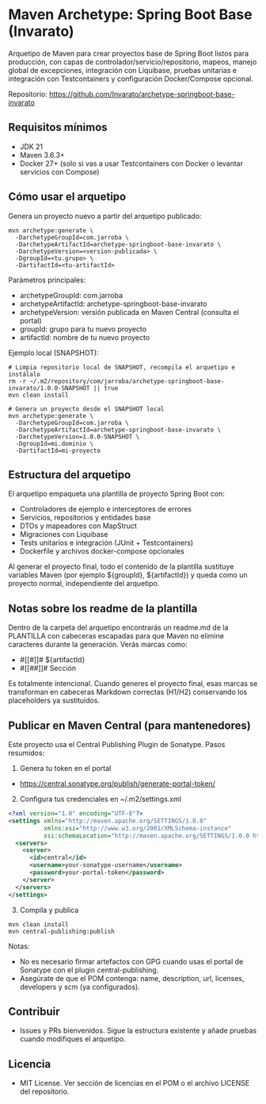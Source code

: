# Maven Archetype: Spring Boot Base (Invarato)

Arquetipo de Maven para crear proyectos base de Spring Boot listos para producción, con capas de controlador/servicio/repositorio, mapeos, manejo global de excepciones, integración con Liquibase, pruebas unitarias e integración con Testcontainers y configuración Docker/Compose opcional.

Repositorio: https://github.com/Invarato/archetype-springboot-base-invarato


## Requisitos mínimos
- JDK 21
- Maven 3.6.3+
- Docker 27+ (solo si vas a usar Testcontainers con Docker o levantar servicios con Compose)


## Cómo usar el arquetipo
Genera un proyecto nuevo a partir del arquetipo publicado:

```shell
mvn archetype:generate \
  -DarchetypeGroupId=com.jarroba \
  -DarchetypeArtifactId=archetype-springboot-base-invarato \
  -DarchetypeVersion=<version-publicada> \
  -DgroupId=<tu.grupo> \
  -DartifactId=<tu-artifactId>
```

Parámetros principales:
- archetypeGroupId: com.jarroba
- archetypeArtifactId: archetype-springboot-base-invarato
- archetypeVersion: versión publicada en Maven Central (consulta el portal)
- groupId: grupo para tu nuevo proyecto
- artifactId: nombre de tu nuevo proyecto

Ejemplo local (SNAPSHOT):
```shell
# Limpia repositorio local de SNAPSHOT, recompila el arquetipo e instálalo
rm -r ~/.m2/repository/com/jarroba/archetype-springboot-base-invarato/1.0.0-SNAPSHOT || true
mvn clean install

# Genera un proyecto desde el SNAPSHOT local
mvn archetype:generate \
  -DarchetypeGroupId=com.jarroba \
  -DarchetypeArtifactId=archetype-springboot-base-invarato \
  -DarchetypeVersion=1.0.0-SNAPSHOT \
  -DgroupId=mi.dominio \
  -DartifactId=mi-proyecto
```


## Estructura del arquetipo
El arquetipo empaqueta una plantilla de proyecto Spring Boot con:
- Controladores de ejemplo e interceptores de errores
- Servicios, repositorios y entidades base
- DTOs y mapeadores con MapStruct
- Migraciones con Liquibase
- Tests unitarios e integración (JUnit + Testcontainers)
- Dockerfile y archivos docker-compose opcionales

Al generar el proyecto final, todo el contenido de la plantilla sustituye variables Maven (por ejemplo ${groupId}, ${artifactId}) y queda como un proyecto normal, independiente del arquetipo.


## Notas sobre los readme de la plantilla
Dentro de la carpeta del arquetipo encontrarás un readme.md de la PLANTILLA con cabeceras escapadas para que Maven no elimine caracteres durante la generación. Verás marcas como:
- #[[#]]# ${artifactId}
- #[[##]]# Sección

Es totalmente intencional. Cuando generes el proyecto final, esas marcas se transforman en cabeceras Markdown correctas (H1/H2) conservando los placeholders ya sustituidos.


## Publicar en Maven Central (para mantenedores)
Este proyecto usa el Central Publishing Plugin de Sonatype. Pasos resumidos:

1) Genera tu token en el portal
- https://central.sonatype.org/publish/generate-portal-token/

2) Configura tus credenciales en ~/.m2/settings.xml

```xml
<?xml version="1.0" encoding="UTF-8"?>
<settings xmlns="http://maven.apache.org/SETTINGS/1.0.0"
          xmlns:xsi="http://www.w3.org/2001/XMLSchema-instance"
          xsi:schemaLocation="http://maven.apache.org/SETTINGS/1.0.0 http://maven.apache.org/xsd/settings-1.0.0.xsd">
  <servers>
    <server>
      <id>central</id>
      <username>your-sonatype-username</username>
      <password>your-portal-token</password>
    </server>
  </servers>
</settings>
```

3) Compila y publica
```shell
mvn clean install
mvn central-publishing:publish
```

Notas:
- No es necesario firmar artefactos con GPG cuando usas el portal de Sonatype con el plugin central-publishing.
- Asegúrate de que el POM contenga: name, description, url, licenses, developers y scm (ya configurados).


## Contribuir
- Issues y PRs bienvenidos. Sigue la estructura existente y añade pruebas cuando modifiques el arquetipo.

## Licencia
- MIT License. Ver sección de licencias en el POM o el archivo LICENSE del repositorio.